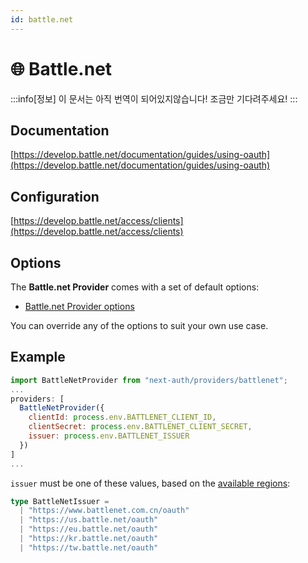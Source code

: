 ```yaml
---
id: battle.net
---
```


# 🌐 Battle.net

:::info[정보]
이 문서는 아직 번역이 되어있지않습니다! 조금만 기다려주세요!
:::


## Documentation[](https://next-auth.js.org/providers/battle.net#documentation "Direct link to heading")

[https://develop.battle.net/documentation/guides/using-oauth](https://develop.battle.net/documentation/guides/using-oauth)

## Configuration[](https://next-auth.js.org/providers/battle.net#configuration "Direct link to heading")

[https://develop.battle.net/access/clients](https://develop.battle.net/access/clients)

## Options[](https://next-auth.js.org/providers/battle.net#options "Direct link to heading")

The **Battle.net Provider** comes with a set of default options:

-   [Battle.net Provider options](https://github.com/nextauthjs/next-auth/blob/v4/packages/next-auth/src/providers/battlenet.js)

You can override any of the options to suit your own use case.

## Example[](https://next-auth.js.org/providers/battle.net#example "Direct link to heading")

```js
import BattleNetProvider from "next-auth/providers/battlenet";
...
providers: [
  BattleNetProvider({
    clientId: process.env.BATTLENET_CLIENT_ID,
    clientSecret: process.env.BATTLENET_CLIENT_SECRET,
    issuer: process.env.BATTLENET_ISSUER
  })
]
...
```

`issuer` must be one of these values, based on the [available regions](https://develop.battle.net/documentation/guides/regionality-and-apis):

```ts
type BattleNetIssuer =
  | "https://www.battlenet.com.cn/oauth"
  | "https://us.battle.net/oauth"
  | "https://eu.battle.net/oauth"
  | "https://kr.battle.net/oauth"
  | "https://tw.battle.net/oauth"
```
